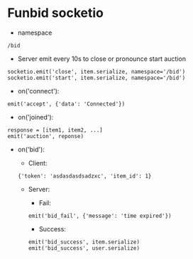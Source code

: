# Funbid socketio

- namespace
```
/bid
```

- Server emit every 10s to close or pronounce start auction
```
socketio.emit('close', item.serialize, namespace='/bid')
socketio.emit('start', item.serialize, namespace='/bid')
```



- on('connect'):
```
emit('accept', {'data': 'Connected'})
```

- on('joined'):
```
response = [item1, item2, ...]
emit('auction', reponse)
```

- on('bid'):
  - Client:
  ```
  {'token': 'asdasdasdsadzxc', 'item_id': 1}
  ```


  - Server:
    - Fail:
    ```
    emit('bid_fail', {'message': 'time expired'})
    ```

    - Success:
    ```
    emit('bid_success', item.serialize)
    emit('bid_success', user.serialize)
    ```